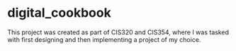 # digital_cookbook

This project was created as part of CIS320 and CIS354, where I was tasked with first designing and then implementing a project of my choice.